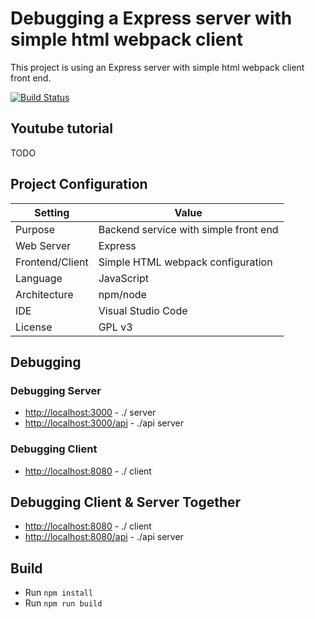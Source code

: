 # Debugging a Express server with simple html webpack client
This project is using an Express server with simple html webpack client front end.

[![Build Status](https://www.travis-ci.org/branflake2267/debugging-express-with-simplehtmlwebpack.svg?branch=master)](https://www.travis-ci.org/branflake2267/debugging-express-with-simplehtmlwebpack)

## Youtube tutorial
TODO

## Project Configuration
| Setting | Value |
| --- | --- |
| Purpose | Backend service with simple front end |
| Web Server | Express |
| Frontend/Client | Simple HTML webpack configuration |
| Language | JavaScript |
| Architecture | npm/node |
| IDE | Visual Studio Code |
| License | GPL v3 |


## Debugging


### Debugging Server

* [http://localhost:3000](http://localhost:3000) - ./ server
* [http://localhost:3000/api](http://localhost:3000/api) - ./api server


### Debugging Client

* [http://localhost:8080](http://localhost:8080) - ./ client


## Debugging Client & Server Together


* [http://localhost:8080](http://localhost:8080) - ./ client
* [http://localhost:8080/api](http://localhost:8080/api) - ./api server



## Build

* Run `npm install`
* Run `npm run build`